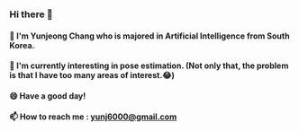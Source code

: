 ### Hi there 👋 

#### 👩 I'm Yunjeong Chang who is majored in Artificial Intelligence from South Korea.

#### 🌱 I'm currently interesting in pose estimation. (Not only that, the problem is that I have too many areas of interest.😂)

#### 😄 Have a good day!

#### 📫 How to reach me : yunj6000@gmail.com


<!--
**yunjeong-chang/yunjeong-chang** is a ✨ _special_ ✨ repository because its `README.md` (this file) appears on your GitHub profile.
Here are some ideas to get you started:

- 🔭 I’m currently working on ...
- 🌱 I’m currently learning ...
- 👯 I’m looking to collaborate on ...
- 🤔 I’m looking for help with ...
- 💬 Ask me about ...
- 📫 How to reach me: ...
- 😄 Pronouns: ...
- ⚡ Fun fact: ...
-->
